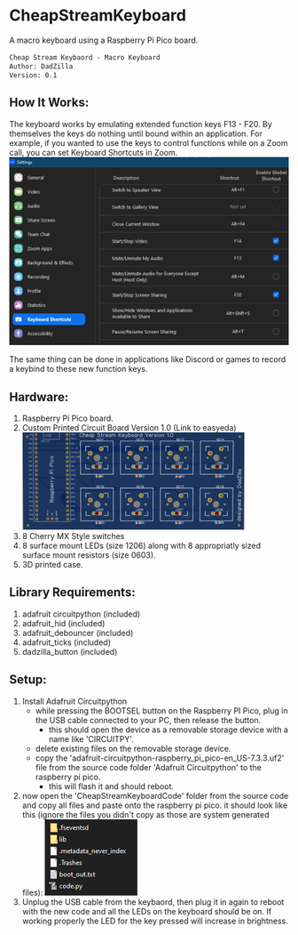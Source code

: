 # CheapStreamKeyboard
A macro keyboard using a Raspberry Pi Pico board.

    Cheap Stream Keybaord - Macro Keyboard
    Author: DadZilla
    Version: 0.1

## How It Works:
The keyboard works by emulating extended function keys F13 - F20.  By themselves the keys do nothing until bound within an application.  For example, if you wanted to use the keys to control functions while on a Zoom call, you can set Keyboard Shortcuts in Zoom.
![Zoom Keyboard Shortcuts Screenshot](README_ASSETS/ZoomKeyboardShortcuts-ScreenShot-1.png)

The same thing can be done in applications like Discord or games to record a keybind to these new function keys.

## Hardware:
1. Raspberry Pi Pico board.
2. Custom Printed Circuit Board Version 1.0 (Link to easyeda)
	![Circuit Board](/README_ASSETS/EasyEDA-CheapStreamKeyboard-V1.0.png)
3. 8 Cherry MX Style switches
4. 8 surface mount LEDs (size 1206) along with 8 appropriatly sized surface mount resistors (size 0603).
5. 3D printed case.

## Library Requirements:
1. adafruit circuitpython (included)
2. adafruit_hid (included)
3. adafruit_debouncer (included)
4. adafruit_ticks (included)
5. dadzilla_button (included)

## Setup:
1. Install Adafruit Circuitpython
	- while pressing the BOOTSEL button on the Raspberry PI Pico, plug in the USB cable connected to your PC, then release the button.
		- this should open the device as a removable storage device with a name like 'CIRCUITPY'.
	- delete existing files on the removable storage device.
	- copy the 'adafruit-circuitpython-raspberry_pi_pico-en_US-7.3.3.uf2' file from the source code folder 'Adafruit Circuitpython' to the raspberry pi pico.  
		- this will flash it and should reboot.
2. now open the 'CheapStreamKeyboardCode' folder from the source code and copy all files and paste onto the raspberry pi pico.  it should look like this (ignore the files you didn't copy as those are system generated files): ![CIRCUITPY Files](/README_ASSETS/CheapStreamKeyboard-FilesScreenshot.png)
3. Unplug the USB cable from the keybaord, then plug it in again to reboot with the new code and all the LEDs on the keyboard should be on.	If working properly the LED for the key pressed will increase in brightness.
